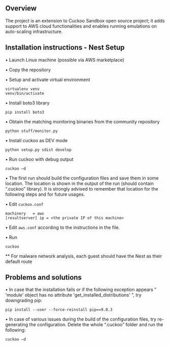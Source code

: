 

## Overview

The project is an extension to Cuckoo Sandbox open source project; it adds support to AWS cloud functionalities and enables running emulations on auto-scaling infrastructure.

## Installation instructions - Nest Setup


•	Launch Linux machine (possible via AWS marketplace)

•	Copy the repository

•	Setup and activate virtual environment 
```
virtualenv venv
venv/bin/activate
```
•	Install boto3 library
```
pip install boto3
```
•	Obtain the matching monitoring binaries from the community repository
```
python stuff/monitor.py
```
•	Install cuckoo as DEV mode
```
python setup.py sdist develop
```
•	Run cuckoo with debug output
```
cuckoo –d
```
•	The first run should build the configuration files and save them in some location. The location is shown in the output of the run (should contain “.cuckoo” library). It is strongly advised to remember that location for the following steps and for future usages.

•	Edit `cuckoo.conf`
```
machinery   = aws
[resultserver] ip = <the private IP of this machine>
```

•	Edit `aws.conf` according to the instructions in the file.  

•	Run 
```
cuckoo 
```
 
** For malware network analysis, each guest should have the Nest as their default route 

## Problems and solutions
•	In case that the installation fails or if the following exception appears ” 'module' object has no attribute 'get_installed_distributions' ”, try downgrading pip:
```
pip install --user --force-reinstall pip==9.0.3
```
•	In case of various issues during the build of the configuration files, try re-generating the configuration. 
Delete the whole “.cuckoo” folder and run the following:
```
cuckoo –d 
```


